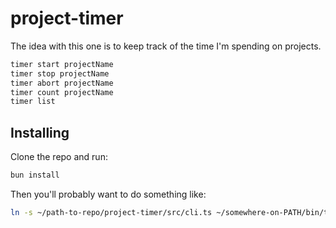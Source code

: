 # project-timer
The idea with this one is to keep track of the time I'm spending on projects.

```sh
timer start projectName
timer stop projectName
timer abort projectName
timer count projectName
timer list
```


## Installing
Clone the repo and run:
```sh
bun install
```

Then you'll probably want to do something like:
```sh
ln -s ~/path-to-repo/project-timer/src/cli.ts ~/somewhere-on-PATH/bin/timer
```

